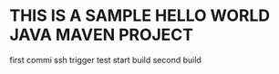 # THIS IS A SAMPLE HELLO WORLD JAVA MAVEN PROJECT

first commi
ssh trigger
test
start build
second build
